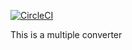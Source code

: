 [![CircleCI](https://circleci.com/gh/Johnsonojo/multiple-converter-backend.svg?style=svg)](https://circleci.com/gh/Johnsonojo/multiple-converter-backend)

This is a multiple converter
